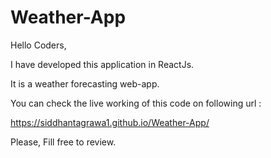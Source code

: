 # Weather-App

Hello Coders,

I have developed this application in ReactJs.

It is a weather forecasting web-app.

You can check the live working of this code on following url :

https://siddhantagrawa1.github.io/Weather-App/

Please, Fill free to review.
